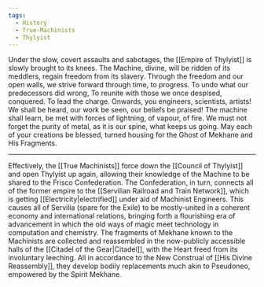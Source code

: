 ```yaml
---
tags:
  - History
  - True-Machinists
  - Thylyist
---
```

Under the slow, covert assaults and sabotages, the [[Empire of Thylyist]] is slowly brought to its knees. 
The Machine, divine, will be ridden of its meddlers, regain freedom from its slavery. 
Through the freedom and our open walls, we strive forward through time, to progress.
 To undo what our predecessors did wrong,
 To reunite with those we once despised, conquered. 
 To lead the charge.
Onwards, you engineers, scientists, artists!
We shall be heard, our work be seen, our beliefs be praised!
The machine shall learn, be met with forces of lightning, of vapour, of fire. 
We must not forget the purity of metal, as it is our spine, what keeps us going. 
May each of your creations be blessed, turned housing for the Ghost of Mekhane and His Fragments. 
***
Effectively, the [[True Machinists]] force down the [[Council of Thylyist]] and open Thylyist up again, allowing their knowledge of the Machine to be shared to the Frisco Confederation. The Confederation, in turn, connects all of the former empire to the [[Servilian Railroad and Train Network]], which is getting [[Electricity|electrified]] under aid of Machinist Engineers. 
This causes all of Servilia (spare for the Exile) to be mostly-united in a coherent economy and international relations, bringing forth a flourishing era of advancement in which the old ways of magic meet technology in computation and chemistry. 
The fragments of Mekhane known to the Machinists are collected and reassembled in the now-publicly accessible halls of the [[Citadel of the Gear|Citadel]], with the Heart freed from its involuntary leeching. All in accordance to the New Construal of [[His Divine Reassembly]], they develop bodily replacements much akin to Pseudoneo, empowered by the Spirit Mekhane. 